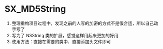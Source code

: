 # SX_MD5String
1. 整理重构项目过程中，发现之前的人写的加密的方式不是很合适，所以自己动手写了
2. 写为了 NSString  类的扩展，感觉这样用起来更加的好用
3. 使用方法：直接在需要的类中，直接添加头文件即可

